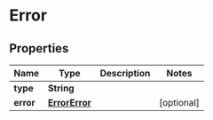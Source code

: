 # Error

## Properties
Name | Type | Description | Notes
------------ | ------------- | ------------- | -------------
**type** | **String** |  | 
**error** | [**ErrorError**](ErrorError.md) |  |  [optional]
